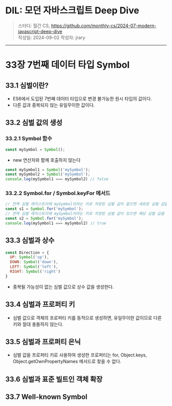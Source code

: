 # DIL: 모던 자바스크립트 Deep Dive

> 스터디: 월간 CS, https://github.com/monthly-cs/2024-07-modern-javascript-deep-dive  
> 작성일: 2024-09-02
> 작성자: jrary

---

# 33장 7번째 데이터 타입 Symbol
## 33.1 심벌이란?

- ES6에서 도입된 7번째 데이터 타입으로 변경 불가능한 원시 타입의 값이다.
- 다른 값과 중복되지 않는 유일무이한 값이다.

## 33.2 심벌 값의 생성
### 33.2.1 Symbol 함수

```js
const mySymbol = Symbol();
```

- new 연산자와 함께 호출하지 않는다

```js
const mySymbol1 = Symbol('mySymbol');
const mySymbol2 = Symbol('mySymbol');
console.log(mySymbol1 === mySymbol2) // false
```

### 33.2.2 Symbol.for / Symbol.keyFor 메서드

```js
// 전역 심벌 레지스트리에 mySymbol이라는 키로 저장된 심벌 값이 없으면 새로운 심벌 값을 생성
const s1 = Symbol.for('mySymbol');
// 전역 심벌 레지스트리에 mySymbol이라는 키로 지정된 심벌 값이 있으면 해당 심벌 값을 반환
const s2 = Symbol.for('mySymbol');
console.log(mySymbol1 === mySymbol2) // true
```

## 33.3 심벌과 상수

```js
const Direction = {
  UP: Symbol('up'),
  DOWN: Symbol('down'),
  LEFT: Symbol('left'),
  RIGHT: Symbol('right')
}
```

- 중복될 가능성이 없는 심벌 값으로 상수 값을 생성한다.

## 33.4 심벌과 프로퍼티 키

- 심벌 값으로 객체의 프로퍼티 키를 동적으로 생성하면, 유일무이한 값이므로 다른 키와 절대 충돌하지 않는다.

## 33.5 심벌과 프로퍼티 은닉

- 심벌 값을 프로퍼티 키로 사용하여 생성한 프로퍼티는 for, Object.keys, Object.getOwnPropertyNames 메서드로 찾을 수 없다.

## 33.6 심벌과 표준 빌트인 객체 확장
## 33.7 Well-known Symbol